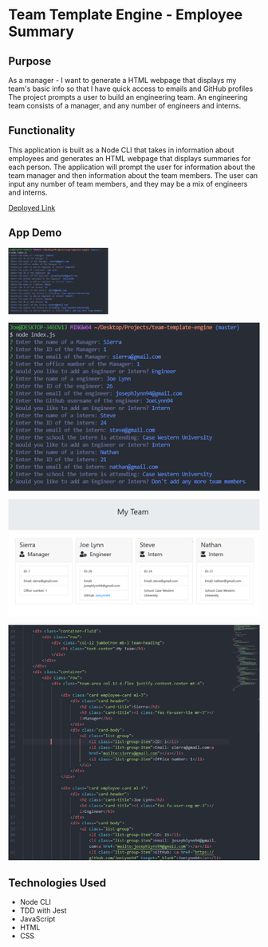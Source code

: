 # Team Template Engine - Employee Summary

## Purpose 

As a manager - I want to generate a HTML webpage that displays my team's basic info so that I have quick access to emails and GitHub profiles The project prompts a user to build an engineering team. An engineering team consists of a manager, and any number of engineers and interns.

## Functionality

This application is built as a Node CLI that takes in information about employees and generates an HTML webpage that displays summaries for each person. The application will prompt the user for information about the team manager and then information about the team members. The user can input any number of team members, and they may be a mix of engineers and interns.

[Deployed Link](https://joelynn94.github.io/team-template-engine/) 

## App Demo

<img src="images/CLI-team-template-engine.PNG" width="200" >

![Node CLI Example](images/CLI-team-template-engine.PNG)

![Webpage Example](images/WEBPAGE-team-template-engine.PNG)

![HTML Output Example](images/HTML-team-template-engine.PNG)


## Technologies Used 

- Node CLI 
- TDD with Jest
- JavaScript
- HTML 
- CSS


